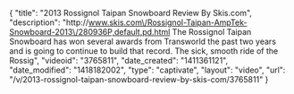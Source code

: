 {
    "title": "2013 Rossignol Taipan Snowboard Review By Skis.com",
    "description": "http:\/\/www.skis.com\/Rossignol-Taipan-AmpTek-Snowboard-2013\/280936P,default,pd.html  The Rossignol Taipan Snowboard has won several awards from Transworld the past two years and is going to continue to build that record. The sick, smooth ride of the Rossig",
    "videoid": "3765811",
    "date_created": "1411361121",
    "date_modified": "1418182002",
    "type": "captivate",
    "layout": "video",
    "url": "\/v\/2013-rossignol-taipan-snowboard-review-by-skis-com\/3765811"
}